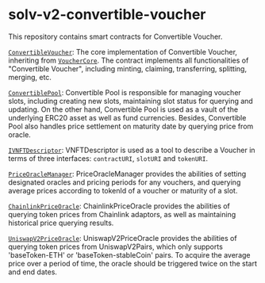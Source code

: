 # solv-v2-convertible-voucher

This repository contains smart contracts for Convertible Voucher.

[`ConvertibleVoucher`](./contracts/ConvertibleVoucher.sol): The core implementation of Convertible Voucher, inheriting from [`VoucherCore`](../voucher-core/contracts/VoucherCore.sol). The contract implements all functionalities of "Convertible Voucher", including minting, claiming, transferring, splitting, merging, etc.

[`ConvertiblePool`](./contracts/ConvertiblePool.sol): Convertible Pool is responsible for managing voucher slots, including creating new slots, maintaining slot status for querying and updating. On the other hand, Convertible Pool is used as a vault of the underlying ERC20 asset as well as fund currencies. Besides, Convertible Pool also handles price settlement on maturity date by querying price from oracle.

[`IVNFTDescriptor`](./contracts/interface/IVNFTDescriptor.sol): VNFTDescriptor is used as a tool to describe a Voucher in terms of three interfaces: `contractURI`, `slotURI` and `tokenURI`.

[`PriceOracleManager`](./contracts/oracle/PriceOracleManager.sol): PriceOracleManager provides the abilities of setting designated oracles and pricing periods for any vouchers, and querying average prices according to tokenId of a voucher or maturity of a slot.

[`ChainlinkPriceOracle`](./contracts/oracle/ChainlinkPriceOracle.sol): ChainlinkPriceOracle provides the abilities of querying token prices from Chainlink adaptors, as well as maintaining historical price querying results. 

[`UniswapV2PriceOracle`](./contracts/oracle/UniswapV2PriceOracle.sol): UniswapV2PriceOracle provides the abilities of querying token prices from UniswapV2Pairs, which only supports 'baseToken-ETH' or 'baseToken-stableCoin' pairs. To acquire the average price over a period of time, the oracle should be triggered twice on the start and end dates.